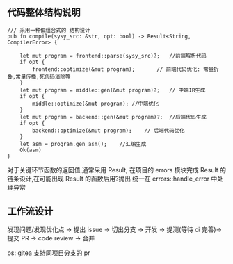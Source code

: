 ## 代码整体结构说明

```
/// 采用一种偏组合式的 结构设计
pub fn compile(sysy_src: &str, opt: bool) -> Result<String, CompilerError> {

    let mut program = frontend::parse(sysy_src)?;   //前端解析代码
    if opt {
        frontend::optimize(&mut program);       // 前端代码优化: 常量折叠,常量传播,死代码消除等
    }
    let mut program = middle::gen(&mut program)?;   // 中端IR生成
    if opt {
        middle::optimize(&mut program); //中端优化
    }
    let mut program = backend::gen(&mut program)?;  //后端代码生成
    if opt {
        backend::optimize(&mut program);    // 后端代码优化
    }
    let asm = program.gen_asm();    //汇编生成
    Ok(asm)
}
```

对于关键环节函数的返回值,通常采用 Result,
在项目的 errors 模块完成 Result 的链条设计,在可能出现 Result 的函数后用?抛出
统一在 errors::handle_error 中处理异常

## 工作流设计

发现问题/发现优化点 -> 提出 issue ->
切出分支 -> 开发 -> 提测(等待 ci 完善)->
提交 PR -> code review -> 合并

ps: gitea 支持同项目分支的 pr
